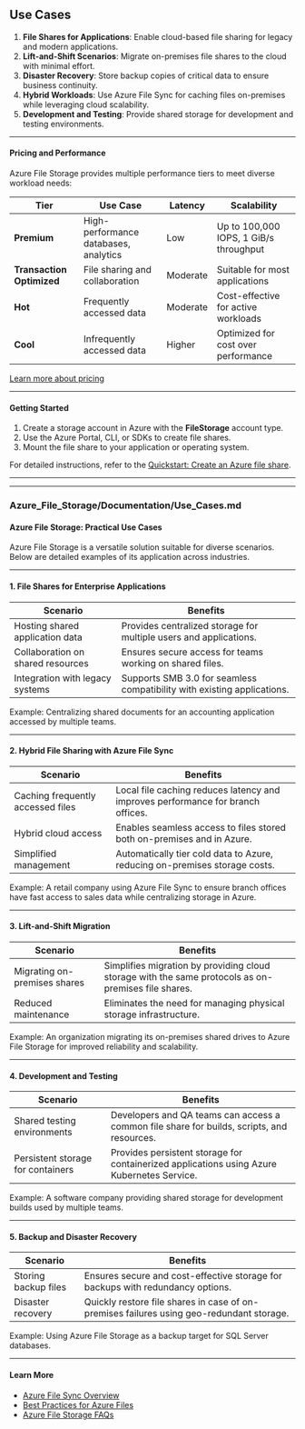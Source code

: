 ## **Use Cases**

1. **File Shares for Applications**: Enable cloud-based file sharing for legacy and modern applications.  
2. **Lift-and-Shift Scenarios**: Migrate on-premises file shares to the cloud with minimal effort.  
3. **Disaster Recovery**: Store backup copies of critical data to ensure business continuity.  
4. **Hybrid Workloads**: Use Azure File Sync for caching files on-premises while leveraging cloud scalability.  
5. **Development and Testing**: Provide shared storage for development and testing environments.  

---

#### **Pricing and Performance**

Azure File Storage provides multiple performance tiers to meet diverse workload needs:  

| Tier             | Use Case                            | Latency   | Scalability                         |
|------------------|-------------------------------------|-----------|-------------------------------------|
| **Premium**      | High-performance databases, analytics | Low       | Up to 100,000 IOPS, 1 GiB/s throughput |
| **Transaction Optimized** | File sharing and collaboration | Moderate  | Suitable for most applications      |
| **Hot**          | Frequently accessed data             | Moderate  | Cost-effective for active workloads |
| **Cool**         | Infrequently accessed data           | Higher    | Optimized for cost over performance |

[Learn more about pricing](https://azure.microsoft.com/pricing/details/storage/blobs/?WT.mc_id=%3Fwt.mc_id%3Dstudentamb_260352)

---

#### **Getting Started**
1. Create a storage account in Azure with the **FileStorage** account type.  
2. Use the Azure Portal, CLI, or SDKs to create file shares.  
3. Mount the file share to your application or operating system.  

For detailed instructions, refer to the [Quickstart: Create an Azure file share](https://learn.microsoft.com/azure/storage/files/storage-how-to-use-files-portal?tabs=azure-portal&WT.mc_id=%3Fwt.mc_id%3Dstudentamb_260352).

---

---

### **Azure_File_Storage/Documentation/Use_Cases.md**

#### **Azure File Storage: Practical Use Cases**

Azure File Storage is a versatile solution suitable for diverse scenarios. Below are detailed examples of its application across industries.

---

#### **1. File Shares for Enterprise Applications**

| Scenario                            | Benefits                                                                 |
|-------------------------------------|-------------------------------------------------------------------------|
| Hosting shared application data     | Provides centralized storage for multiple users and applications.       |
| Collaboration on shared resources   | Ensures secure access for teams working on shared files.                |
| Integration with legacy systems     | Supports SMB 3.0 for seamless compatibility with existing applications. |

Example: Centralizing shared documents for an accounting application accessed by multiple teams.

---

#### **2. Hybrid File Sharing with Azure File Sync**

| Scenario                          | Benefits                                                                                           |
|-----------------------------------|---------------------------------------------------------------------------------------------------|
| Caching frequently accessed files | Local file caching reduces latency and improves performance for branch offices.                  |
| Hybrid cloud access               | Enables seamless access to files stored both on-premises and in Azure.                           |
| Simplified management             | Automatically tier cold data to Azure, reducing on-premises storage costs.                      |

Example: A retail company using Azure File Sync to ensure branch offices have fast access to sales data while centralizing storage in Azure.

---

#### **3. Lift-and-Shift Migration**

| Scenario                     | Benefits                                                                                            |
|------------------------------|----------------------------------------------------------------------------------------------------|
| Migrating on-premises shares | Simplifies migration by providing cloud storage with the same protocols as on-premises file shares.|
| Reduced maintenance          | Eliminates the need for managing physical storage infrastructure.                                 |

Example: An organization migrating its on-premises shared drives to Azure File Storage for improved reliability and scalability.

---

#### **4. Development and Testing**

| Scenario                             | Benefits                                                                                   |
|--------------------------------------|-------------------------------------------------------------------------------------------|
| Shared testing environments          | Developers and QA teams can access a common file share for builds, scripts, and resources.|
| Persistent storage for containers    | Provides persistent storage for containerized applications using Azure Kubernetes Service.|

Example: A software company providing shared storage for development builds used by multiple teams.

---

#### **5. Backup and Disaster Recovery**

| Scenario              | Benefits                                                                                 |
|-----------------------|-----------------------------------------------------------------------------------------|
| Storing backup files  | Ensures secure and cost-effective storage for backups with redundancy options.          |
| Disaster recovery     | Quickly restore file shares in case of on-premises failures using geo-redundant storage.|

Example: Using Azure File Storage as a backup target for SQL Server databases.

---

#### **Learn More**  
- [Azure File Sync Overview](https://learn.microsoft.com/azure/storage/file-sync/file-sync-introduction?WT.mc_id=%3Fwt.mc_id%3Dstudentamb_260352)  
- [Best Practices for Azure Files](https://learn.microsoft.com/azure/storage/files/storage-files-scale-targets?toc=%2Fazure%2Fstorage%2Ffile-sync%2Ftoc.json&WT.mc_id=%3Fwt.mc_id%3Dstudentamb_260352)  
- [Azure File Storage FAQs](https://learn.microsoft.com/azure/storage/files/storage-files-faq?WT.mc_id=%3Fwt.mc_id%3Dstudentamb_260352) 